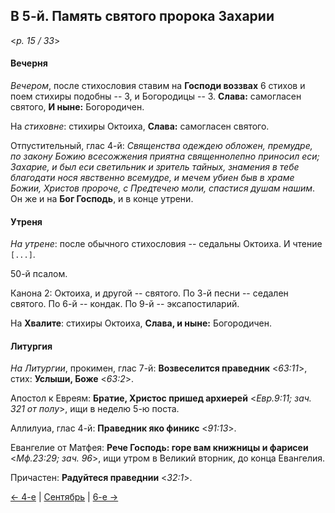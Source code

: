 
## В 5-й. Память святого пророка Захарии

<*p. 15 / 33*>

#### Вечерня

*Вечером*, после стихословия ставим на **Господи воззвах** 6 стихов и поем стихиры подобны -- 3, 
и Богородицы -- 3. **Слава:** самогласен святого, **И ныне:** Богородичен.

На *стиховне*: стихиры Октоиха, **Слава:** самогласен святого.

Отпустительный, глас 4-й: *Священства одеждею обложен, премудре, 
по закону Божию всесожжения приятна священнолепно приносил еси; 
Захарие, и был еси светильник и зритель тайных, знамения в тебе 
благодати нося явственно всемудре, и мечем убиен быв в храме Божии, 
Христов пророче, с Предтечею моли, спастися душам нашим*.
Он же и на **Бог Господь**, и в конце утрени.

#### Утреня

*На утрене*: после обычного стихословия -- седальны Октоиха. И чтение `[...]`. 

50-й псалом.

Канона 2: Октоиха, и другой -- святого. 
По 3-й песни -- седален святого. 
По 6-й -- кондак. 
По 9-й -- эксапостиларий.

На **Хвалите**: стихиры Октоиха, **Слава, и ныне:** Богородичен.

#### Литургия

*На Литургии*, прокимен, глас 7-й: **Возвеселится праведник** <*63:11*>, стих: **Услыши, Боже** <*63:2*>. 
 
Апостол к Евреям: **Братие, Христос пришед архиерей** <*Евр.9:11; зач. 321 от полу*>, ищи в неделю 5-ю поста. 
 
Аллилуиа, глас 4-й: **Праведник яко финикс** <*91:13*>. 

Евангелие от Матфея: **Рече Господь: горе вам книжницы и фарисеи** <*Мф.23:29; зач. 96*>, ищи 
утром в Великий вторник, до конца Евангелия. 

Причастен: **Радуйтеся праведнии** <*32:1*>.

[← 4-е](09_04_MES.ru.md) | [Сентябрь](README.md#5-й) | [6-е →](09_06_MES.ru.md)
